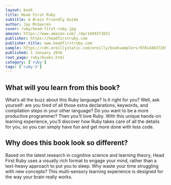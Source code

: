 ```yaml
---
layout: book
title: Head First Ruby
subtitle: A Brain Friendly Guide 
author: Jay McGavren
cover: ruby/head-first-ruby.jpg
amazon: https://www.amazon.com/_/dp/1449372651
publisher: https://headfirstruby.com
publisher_title: www.headfirstruby.com
sample: https://cdn.oreillystatic.com/oreilly/booksamplers/9781449372651_sampler.pdf
published: 1 January 2016
root_page: ruby/books.html
category: ['ruby']
tags: ['ruby-3']
---
```



## What will you learn from this book? 

What’s all the buzz about this Ruby language? Is it right for you? Well, ask yourself: are you tired of all those extra declarations, keywords, and compilation steps in your other language? Do you want to be a more productive programmer? Then you’ll love Ruby. With this unique hands-on learning experience, you’ll discover how Ruby takes care of all the details for you, so you can simply have fun and get more done with less code.

## Why does this book look so different?

Based on the latest research in cognitive science and learning theory, Head First Ruby uses a visually rich format to engage your mind, rather than a text-heavy approach to put you to sleep. Why waste your time struggling with new concepts? This multi-sensory learning experience is designed for the way your brain really works.